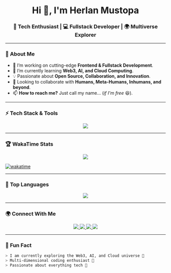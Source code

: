 <h1 align="center">Hi 👋, I'm Herlan Mustopa</h1>
<h3 align="center">🚀 Tech Enthusiast | 💻 Fullstack Developer | 🌍 Multiverse Explorer</h3>

---

### 👀 **About Me**
- 🔭 I’m working on cutting-edge **Frontend & Fullstack Development**.
- 🌱 I’m currently learning **Web3, AI, and Cloud Computing**.
- 💡 Passionate about **Open Source, Collaboration, and Innovation**.
- 💞️ Looking to collaborate with **Humans, Meta-Humans, Inhumans, and beyond**.
- 📫 **How to reach me?** Just call my name... (*if I'm free* 😆).

---

### ⚡ **Tech Stack & Tools**
<p align="center">
  <img src="https://skillicons.dev/icons?i=js,ts,react,nextjs,vue,nuxt,redux,nodejs,java,spring,docker,git,github,figma,tailwind,azure,vscode" />
</p>

---


### 🏆 **WakaTime Stats**
<p align="center">
  <img src="https://github-readme-stats.vercel.app/api/wakatime?username=@herlanmustopa&layout=compact&theme=radical" />
</p>

[![wakatime](https://wakatime.com/badge/user/40ad9877-c2fe-48ac-9aeb-aa5288d29967.svg)](https://wakatime.com/@40ad9877-c2fe-48ac-9aeb-aa5288d29967)

---

### 🚀 **Top Languages**
<p align="center">
  <img src="https://github-readme-stats.vercel.app/api/top-langs/?username=herlanmustopa&layout=compact&theme=radical&hide_border=true" />
</p>

---

### 🌍 **Connect With Me**
<p align="center">
  <a href="https://github.com/herlanmustopa">
    <img src="https://img.shields.io/badge/GitHub-%23181717.svg?style=for-the-badge&logo=github&logoColor=white" />
  </a>
  <a href="https://www.linkedin.com/in/herlanmustopa">
    <img src="https://img.shields.io/badge/LinkedIn-%230077B5.svg?style=for-the-badge&logo=linkedin&logoColor=white" />
  </a>
  <a href="https://twitter.com/herlanmustopa">
    <img src="https://img.shields.io/badge/Twitter-%231DA1F2.svg?style=for-the-badge&logo=twitter&logoColor=white" />
  </a>
  <a href="https://wakatime.com/@herlanmustopa">
    <img src="https://img.shields.io/badge/WakaTime-%233A3A3A.svg?style=for-the-badge&logo=wakatime&logoColor=white" />
  </a>
</p>

---


### 🤖 **Fun Fact**
```bash
> I am currently exploring the Web3, AI, and Cloud universe 🌌
> Multi-dimensional coding enthusiast 🤯
> Passionate about everything tech 🚀
